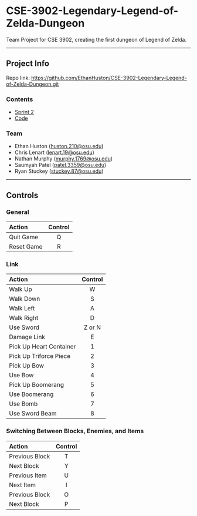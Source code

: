 # CSE-3902-Legendary-Legend-of-Zelda-Dungeon
Team Project for CSE 3902, creating the first dungeon of Legend of Zelda.

---
## Project Info

Repo link: https://github.com/EthanHuston/CSE-3902-Legendary-Legend-of-Zelda-Dungeon.git

### Contents
- [Sprint 2](docs/sprint2)
- [Code](LegendOfZelda)

### Team
- Ethan Huston (huston.210@osu.edu)
- Chris Lenart (lenart.19@osu.edu)
- Nathan Murphy (murphy.1769@osu.edu)
- Saumyah Patel (patel.3359@osu.edu)
- Ryan Stuckey (stuckey.87@osu.edu)

---
## Controls
### General
|Action | Control |
|:-|:-:|
|Quit Game | Q |
|Reset Game | R |

### Link
|Action |Control   |
|:-|:-:|
|Walk Up | W |
|Walk Down | S |
|Walk Left | A |
|Walk Right | D |
|Use Sword | Z or N |
|Damage Link | E |
|Pick Up Heart Container | 1 |
|Pick Up Triforce Piece | 2 |
|Pick Up Bow | 3 |
|Use Bow | 4 |
|Pick Up Boomerang | 5 |
|Use Boomerang | 6 |
|Use Bomb | 7 |
|Use Sword Beam | 8 | 

### Switching Between Blocks, Enemies, and Items
|Action | Control |
|:-|:-:|
|Previous Block | T |
|Next Block | Y |
|Previous Item | U |
|Next Item | I |
|Previous Block | O |
|Next Block | P |
